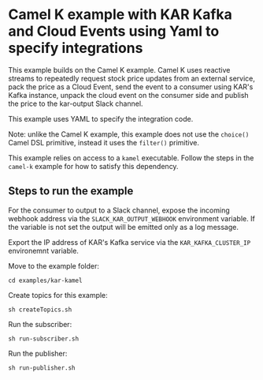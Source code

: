 <!--
# Copyright IBM Corporation 2020,2021
#
# Licensed under the Apache License, Version 2.0 (the "License");
# you may not use this file except in compliance with the License.
# You may obtain a copy of the License at
#
#     http://www.apache.org/licenses/LICENSE-2.0
#
# Unless required by applicable law or agreed to in writing, software
# distributed under the License is distributed on an "AS IS" BASIS,
# WITHOUT WARRANTIES OR CONDITIONS OF ANY KIND, either express or implied.
# See the License for the specific language governing permissions and
# limitations under the License.
-->

# Camel K example with KAR Kafka and Cloud Events using Yaml to specify integrations

This example builds on the Camel K example. Camel K uses reactive streams to repeatedly request stock price updates from an external service, pack the price as a Cloud Event, send the event to a consumer using KAR's Kafka instance, unpack the cloud event on the consumer side and publish the price to the kar-output Slack channel.

This example uses YAML to specify the integration code.

Note: unlike the Camel K example, this example does not use the `choice()` Camel DSL primitive, instead it uses the `filter()` primitive.

This example relies on access to a `kamel` executable. Follow the steps in the `camel-k` example for how to satisfy this dependency.

## Steps to run the example

For the consumer to output to a Slack channel, expose the incoming webhook address via the `SLACK_KAR_OUTPUT_WEBHOOK` environment variable. If the variable is not set the output will be emitted only as a log message.

Export the IP address of KAR's Kafka service via the `KAR_KAFKA_CLUSTER_IP` environemnt variable.

Move to the example folder:

```
cd examples/kar-kamel
```

Create topics for this example:

```
sh createTopics.sh
```

Run the subscriber:
```
sh run-subscriber.sh
```

Run the publisher:
```
sh run-publisher.sh
```
